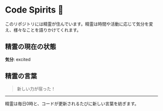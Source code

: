 # Code Spirits 🌟

このリポジトリには精霊が住んでいます。精霊は時間や活動に応じて気分を変え、様々なことを語りかけてくれます。

## 精霊の現在の状態

<!-- SPIRIT_STATUS_START -->
**気分**: excited
<!-- SPIRIT_STATUS_END -->

## 精霊の言葉

<!-- SPIRIT_LOG_START -->
> 新しい力が宿った！
<!-- SPIRIT_LOG_END -->

---

精霊は毎日0時と、コードが更新されるたびに新しい言葉を紡ぎます。
